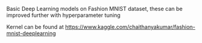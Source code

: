 Basic Deep Learning models on Fashion MNIST dataset, these can be improved further with hyperparameter tuning

Kernel can be found at https://www.kaggle.com/chaithanyakumar/fashion-mnist-deeplearning

